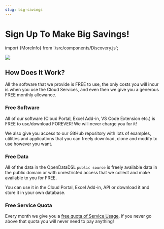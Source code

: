 ```yaml
---
slug: big-savings
---
```


Sign Up To Make Big Savings!
==========================
import {MoreInfo} from '/src/components/Discovery.js';

![](/img/home/big-savings.png)

## How Does It Work?
All the software that we provide is FREE to use, the only costs you will incur is when you use the Cloud Services, 
and even then we give you a generous FREE monthly allowance.

### Free Software
All of our software (Cloud Portal, Excel Add-in, VS Code Extension etc.) is FREE to use/download FOREVER! We will
never charge you for it! 

We also give you access to our GitHub repository with lots of examples, utilities and applications that you can 
freely download, clone and modify to use however you want.

### Free Data
All of the data in the OpenDataDSL `public source` is freely available data in the public domain or with unrestricted access that
we collect and make available to you for FREE.

You can use it in the Cloud Portal, Excel Add-in, API or download it and store it in your own database.

### Free Service Quota
Every month we give you a [free quota of Service Usage](pricing), if you never go above that quota you will never need to pay anything!

<MoreInfo href="/pricing" />